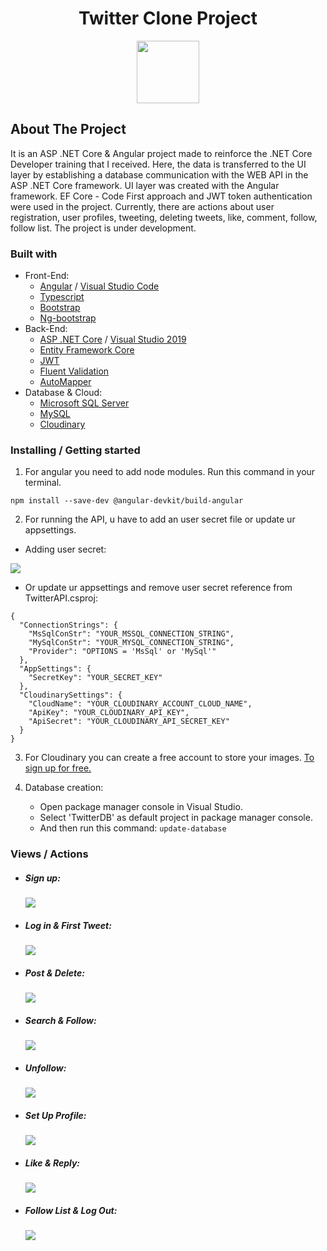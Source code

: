 <div align="center">
<h1>Twitter Clone Project</h1>
 <img src="images/twitter-logo.png" width="100">
</div>

## About The Project

<p>It is an ASP .NET Core & Angular project made to reinforce the .NET Core Developer training that I received. Here, the data is transferred to the UI layer by establishing a database communication with the WEB API in the ASP .NET Core framework. UI layer was created with the Angular framework. EF Core - Code First approach and JWT token authentication were used in the project. Currently, there are actions about user registration, user profiles, tweeting, deleting tweets, like, comment, follow, follow list. The project is under development.
</p>

### Built with

- Front-End:
  - [Angular](https://angular.io/) / [Visual Studio Code](https://code.visualstudio.com/)
  - [Typescript](https://www.typescriptlang.org/)
  - [Bootstrap](https://getbootstrap.com)
  - [Ng-bootstrap](https://ng-bootstrap.github.io/#/home)
- Back-End:
  - [ASP .NET Core](https://docs.microsoft.com/en-us/aspnet/core/?view=aspnetcore-5.0) / [Visual Studio 2019](https://visualstudio.microsoft.com/vs/)
  - [Entity Framework Core](https://docs.microsoft.com/en-us/ef/core/)
  - [JWT](https://jwt.io/)
  - [Fluent Validation](https://fluentvalidation.net/)
  - [AutoMapper](https://automapper.org/)
- Database & Cloud:
  - [Microsoft SQL Server](https://www.microsoft.com/en-us/sql-server/sql-server-downloads)
  - [MySQL](https://www.mysql.com/)
  - [Cloudinary](https://cloudinary.com/)

### Installing / Getting started

1. For angular you need to add node modules. Run this command in your terminal.

```
npm install --save-dev @angular-devkit/build-angular
```

2. For running the API, u have to add an user secret file or update ur appsettings.

- Adding user secret:

![](/gifs/user_secret_adding.gif)

- Or update ur appsettings and remove user secret reference from TwitterAPI.csproj:

```
{
  "ConnectionStrings": {
    "MsSqlConStr": "YOUR_MSSQL_CONNECTION_STRING",
    "MySqlConStr": "YOUR_MYSQL_CONNECTION_STRING",
    "Provider": "OPTIONS = 'MsSql' or 'MySql'"
  },
  "AppSettings": {
    "SecretKey": "YOUR_SECRET_KEY"
  },
  "CloudinarySettings": {
    "CloudName": "YOUR_CLOUDINARY_ACCOUNT_CLOUD_NAME",
    "ApiKey": "YOUR_CLOUDINARY_API_KEY",
    "ApiSecret": "YOUR_CLOUDINARY_API_SECRET_KEY"
  }
}
```

3. For Cloudinary you can create a free account to store your images. [To sign up for free.](https://cloudinary.com/users/register/free)

4. Database creation:
   - Open package manager console in Visual Studio.
   - Select 'TwitterDB' as default project in package manager console.
   - And then run this command: `update-database`

### Views / Actions

- ##### Sign up:

  ![](gifs/sign_up.gif)
  </br>

- ##### Log in & First Tweet:

  ![](gifs/login_and_first_tweet.gif)
  </br>

- ##### Post & Delete:

  ![](gifs/add_and_delete_tweet.gif)
  </br>

- ##### Search & Follow:

  ![](gifs/search_profiles_and_follow.gif)
  </br>

- ##### Unfollow:

  ![](gifs/unfollow.gif)
  </br>

- ##### Set Up Profile:

  ![](gifs/set_up_profile.gif)
  </br>

- ##### Like & Reply:

  ![](gifs/like_and_reply.gif)
  </br>

- ##### Follow List & Log Out:
  ![](gifs/follow_list_and_logout.gif)
  </br>
